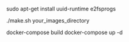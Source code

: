 sudo apt-get install uuid-runtime e2fsprogs

./make.sh your_images_directory

docker-compose build
docker-compose up -d
